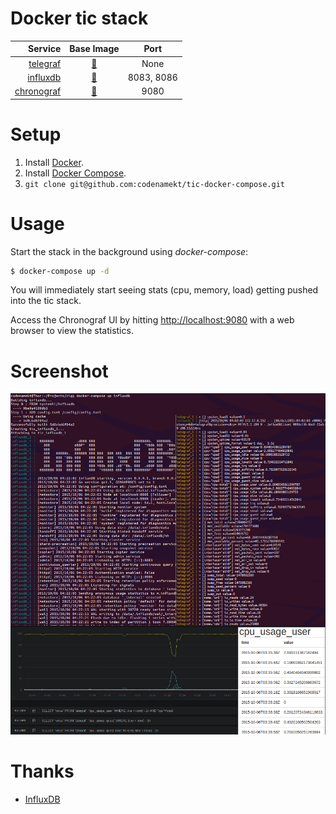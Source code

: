 # Docker tic stack

|Service  | Base Image | Port |
|--------:|:----------:|:----:|
|[telegraf](https://github.com/influxdb/telegraf)|[:link:](https://hub.docker.com/r/codenamekt/telegraf/)|None||
|[influxdb](https://influxdb.com/)|[:link:](https://hub.docker.com/r/codenamekt/influxdb/)|8083, 8086||
|[chronograf](https://influxdb.com/chronograf/index.html)|[:link:](https://hub.docker.com/r/codenamekt/chronograf/)|9080||

# Setup

1. Install [Docker](http://docker.io).
2. Install [Docker Compose](http://docs.docker.com/compose/install/).
3. `git clone git@github.com:codenamekt/tic-docker-compose.git`

# Usage

Start the stack in the background using *docker-compose*:

```bash
$ docker-compose up -d
```

You will immediately start seeing stats (cpu, memory, load) getting pushed into the tic stack.

Access the Chronograf UI by hitting [http://localhost:9080](http://localhost:9080) with a web browser to view the statistics.

# Screenshot

![Screenshot](screenshot.png?raw=true "Screenshot")

# Thanks

* [InfluxDB](https://influxdb.com/)
